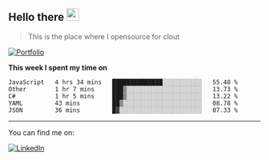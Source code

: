 <h2>Hello there <img src="https://camo.githubusercontent.com/2019d90b5d6b109833b6e130852e36fce013bb14/68747470733a2f2f63756c746f667468657061727479706172726f742e636f6d2f706172726f74732f68642f6c6170746f705f706172726f742e676966" width="25px"></h2>

>This is the place where I opensource for clout

[![Portfolio](https://img.shields.io/badge/web-portfolio-black)](https://izqalan.github.io/?utm_source=github&utm_medium=social&utm_campaign=portfolio)

**This week I spent my time on**
<!--START_SECTION:waka-->
```text
JavaScript   4 hrs 34 mins   ██████████████░░░░░░░░░░░   55.48 % 
Other        1 hr 7 mins     ███▒░░░░░░░░░░░░░░░░░░░░░   13.73 % 
C#           1 hr 5 mins     ███▒░░░░░░░░░░░░░░░░░░░░░   13.22 % 
YAML         43 mins         ██▒░░░░░░░░░░░░░░░░░░░░░░   08.78 % 
JSON         36 mins         █▓░░░░░░░░░░░░░░░░░░░░░░░   07.33 % 
```
<!--END_SECTION:waka-->
___

You can find me on:

[![LinkedIn](https://img.omvr.io/linkedin.svg)](https://www.linkedin.com/in/izqalan/)

